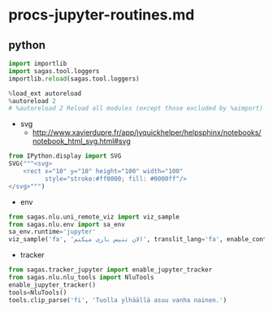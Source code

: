# procs-jupyter-routines.md
## python
```python
import importlib
import sagas.tool.loggers
importlib.reload(sagas.tool.loggers)
```
```python
%load_ext autoreload
%autoreload 2
# %autoreload 2 Reload all modules (except those excluded by %aimport) every time before executing the Python code typed.
```

+ svg
    * http://www.xavierdupre.fr/app/jyquickhelper/helpsphinx/notebooks/notebook_html_svg.html#svg

```python
from IPython.display import SVG
SVG("""<svg>
    <rect x="10" y="10" height="100" width="100"
          style="stroke:#ff0000; fill: #0000ff"/>
</svg>""")
```

+ env

```python
from sagas.nlu.uni_remote_viz import viz_sample
from sagas.nlu.env import sa_env
sa_env.runtime='jupyter'
viz_sample('fa', 'الان تنیس بازی میکنم', translit_lang='fa', enable_contrast=False)
```

+ tracker

```python
from sagas.tracker_jupyter import enable_jupyter_tracker
from sagas.nlu.nlu_tools import NluTools
enable_jupyter_tracker()
tools=NluTools()
tools.clip_parse('fi', 'Tuolla ylhäällä asuu vanha nainen.')
```

